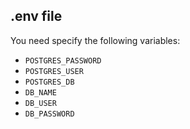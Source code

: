 ## .env file

You need specify the following variables:

- `POSTGRES_PASSWORD`
- `POSTGRES_USER`
- `POSTGRES_DB`
- `DB_NAME`
- `DB_USER`
- `DB_PASSWORD`
